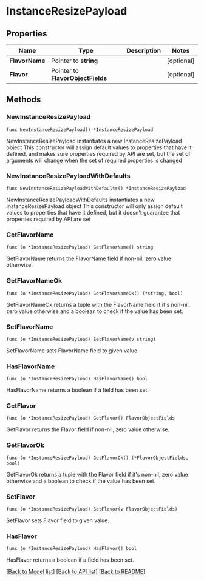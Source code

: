 # InstanceResizePayload

## Properties

Name | Type | Description | Notes
------------ | ------------- | ------------- | -------------
**FlavorName** | Pointer to **string** |  | [optional] 
**Flavor** | Pointer to [**FlavorObjectFields**](FlavorObjectFields.md) |  | [optional] 

## Methods

### NewInstanceResizePayload

`func NewInstanceResizePayload() *InstanceResizePayload`

NewInstanceResizePayload instantiates a new InstanceResizePayload object
This constructor will assign default values to properties that have it defined,
and makes sure properties required by API are set, but the set of arguments
will change when the set of required properties is changed

### NewInstanceResizePayloadWithDefaults

`func NewInstanceResizePayloadWithDefaults() *InstanceResizePayload`

NewInstanceResizePayloadWithDefaults instantiates a new InstanceResizePayload object
This constructor will only assign default values to properties that have it defined,
but it doesn't guarantee that properties required by API are set

### GetFlavorName

`func (o *InstanceResizePayload) GetFlavorName() string`

GetFlavorName returns the FlavorName field if non-nil, zero value otherwise.

### GetFlavorNameOk

`func (o *InstanceResizePayload) GetFlavorNameOk() (*string, bool)`

GetFlavorNameOk returns a tuple with the FlavorName field if it's non-nil, zero value otherwise
and a boolean to check if the value has been set.

### SetFlavorName

`func (o *InstanceResizePayload) SetFlavorName(v string)`

SetFlavorName sets FlavorName field to given value.

### HasFlavorName

`func (o *InstanceResizePayload) HasFlavorName() bool`

HasFlavorName returns a boolean if a field has been set.

### GetFlavor

`func (o *InstanceResizePayload) GetFlavor() FlavorObjectFields`

GetFlavor returns the Flavor field if non-nil, zero value otherwise.

### GetFlavorOk

`func (o *InstanceResizePayload) GetFlavorOk() (*FlavorObjectFields, bool)`

GetFlavorOk returns a tuple with the Flavor field if it's non-nil, zero value otherwise
and a boolean to check if the value has been set.

### SetFlavor

`func (o *InstanceResizePayload) SetFlavor(v FlavorObjectFields)`

SetFlavor sets Flavor field to given value.

### HasFlavor

`func (o *InstanceResizePayload) HasFlavor() bool`

HasFlavor returns a boolean if a field has been set.


[[Back to Model list]](../README.md#documentation-for-models) [[Back to API list]](../README.md#documentation-for-api-endpoints) [[Back to README]](../README.md)


